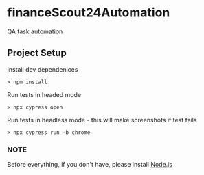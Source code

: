 # financeScout24Automation
QA task automation

## Project Setup
Install dev dependenices
```
> npm install 
```
Run tests in headed mode
```
> npx cypress open
```
Run tests in headless mode - this will make screenshots if test fails
```
> npx cypress run -b chrome
```
### NOTE
Before everything, if you don't have, please install [Node.js](https://nodejs.org/en)